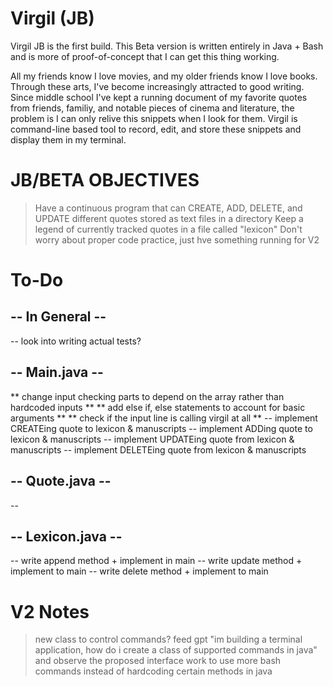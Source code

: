 # Virgil (JB)

Virgil JB is the first build. This Beta version is written entirely in Java + Bash and is more of proof-of-concept that I can get this thing working.

All my friends know I love movies, and my older friends know I love books. Through these arts, I've become increasingly attracted to good writing. Since middle school I've kept a running document of my favorite quotes from friends, familiy, and notable pieces of cinema and literature, the problem is I can only relive this snippets when I look for them. Virgil is command-line based tool to record, edit, and store these snippets and display them in my terminal.

# JB/BETA OBJECTIVES

> Have a continuous program that can CREATE, ADD, DELETE, and UPDATE different quotes stored as text files in a directory
> Keep a legend of currently tracked quotes in a file called "lexicon"
> Don't worry about proper code practice, just hve something running for V2

# To-Do

## -- In General --

-- look into writing actual tests?

## -- Main.java --

** change input checking parts to depend on the array rather than hardcoded inputs **
** add else if, else statements to account for basic arguments **
** check if the input line is calling virgil at all **
-- implement CREATEing quote to lexicon & manuscripts
-- implement ADDing quote to lexicon & manuscripts
-- implement UPDATEing quote from lexicon & manuscripts
-- implement DELETEing quote from lexicon & manuscripts

## -- Quote.java --

--

## -- Lexicon.java --

-- write append method + implement in main
-- write update method + implement to main
-- write delete method + implement to main

# V2 Notes

> new class to control commands? feed gpt "im building a terminal application, how do i create a class of supported commands in java" and observe the proposed interface
> work to use more bash commands instead of hardcoding certain methods in java
